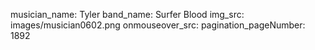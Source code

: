 musician_name: Tyler
band_name: Surfer Blood
img_src: images/musician0602.png
onmouseover_src: 
pagination_pageNumber: 1892